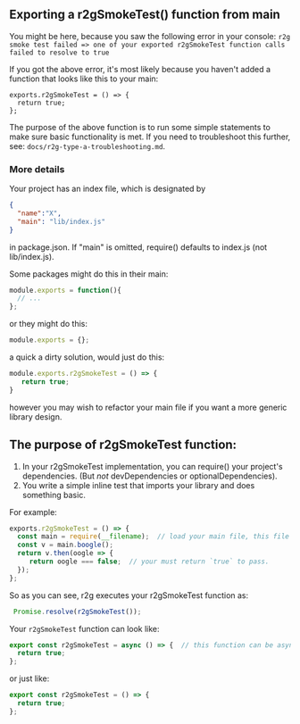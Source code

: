 

## Exporting a r2gSmokeTest() function from main

You might be here, because you saw the following error in your console:
`r2g smoke test failed => one of your exported r2gSmokeTest function calls failed to resolve to true`

If you got the above error, it's most likely because you haven't added a function that looks like this to your main:

```
exports.r2gSmokeTest = () => {
  return true;
};
```

The purpose of the above function is to run some simple statements to make sure basic functionality is met.
If you need to troubleshoot this further, see: `docs/r2g-type-a-troubleshooting.md`.


### More details

Your project has an index file, which is designated by

```json
{
  "name":"X",
  "main": "lib/index.js"
}
```

in package.json. If "main" is omitted, require() defaults to index.js (not lib/index.js).


Some packages might do this in their main:

```js
module.exports = function(){
  // ...
};
```

or they might do this:

```js
module.exports = {};
```

a quick a dirty solution, would just do this:

```js
module.exports.r2gSmokeTest = () => {
   return true;
}
```

however you may wish to refactor your main file if you
want a more generic library design.


## The purpose of r2gSmokeTest function:


1. In your r2gSmokeTest implementation, you can require() your project's dependencies. (But *not* devDependencies or optionalDependencies).
2. You write a simple inline test that imports your library and does something basic.


For example:

```js
exports.r2gSmokeTest = () => {
  const main = require(__filename);  // load your main file, this file of course
  const v = main.boogle();
  return v.then(oogle => {
     return oogle === false;  // your must return `true` to pass.
  });
};
```


So as you can see, r2g executes your r2gSmokeTest function as:

```js
 Promise.resolve(r2gSmokeTest());
```


Your `r2gSmokeTest` function can look like:

```js
export const r2gSmokeTest = async () => {  // this function can be async
  return true;
};
```

or just like:

```js
export const r2gSmokeTest = () => {
  return true;
};
```

